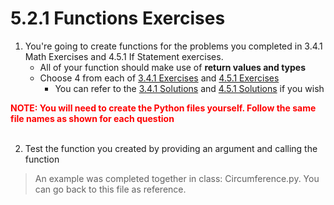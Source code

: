 # 5.2.1 Functions Exercises

1. You're going to create functions for the problems you completed in 3.4.1 Math Exercises and 4.5.1 If Statement exercises. 
    - All of your function should make use of **return values and types**
    - Choose 4 from each of [3.4.1 Exercises](https://docs.google.com/document/d/1v_VZMioOeiSjG3Ue0waELcTh-KiVzBxnCF6BwEfTbvM/edit#heading=h.glgzkik0pz4k) and [4.5.1 Exercises](https://docs.google.com/document/d/1VLWebc6eIukIOGLwT7_AAYda4kIwuk6l62-zh754p-4/edit?usp=sharing)
        - You can refer to the [3.4.1 Solutions](https://github.com/STAUCHS/ICD2O1_3_4_1_Math_Exercises_Assignment_SOLUTIONS?authuser=0) and [4.5.1 Solutions](https://github.com/STAUCHS/ICD2O1_4_5_1_If_Statements_Exercises_SOLUTIONS?authuser=0) if you wish

<span style="color:red">
<b>NOTE: You will need to create the Python files yourself. Follow the same file names as shown for each question</b>
</span>
<br>
<br>

2. Test the function you created by providing an argument and calling the function

>An example was completed together in class: Circumference.py.
>You can go back to this file as reference.